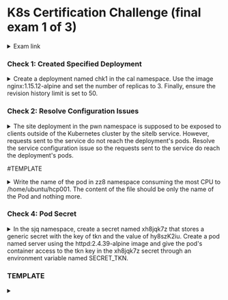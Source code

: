 # K8s Certification Challenge (final exam 1 of 3) #
<details><summary>Exam link</summary>
https://cloudacademy.com/lab-challenge/certified-kubernetes-application-developer-ckad-challenge/?context_resource=lp&context_id=3086
</p></details>

### Check 1: Created Specified Deployment ###
<details><summary>
Create a deployment named chk1 in the cal namespace. Use the image nginx:1.15.12-alpine and set the number of replicas to 3. Finally, ensure the revision history limit is set to 50.
</summary>
<p>
  
```bash

```
</p>
</details>

### Check 2: Resolve Configuration Issues ###
<details><summary>
The site deployment in the pwn namespace is supposed to be exposed to clients outside of the Kubernetes cluster by the sitelb service. However, requests sent to the service do not reach the deployment's pods. Resolve the service configuration issue so the requests sent to the service do reach the deployment's pods.
</summary>
<p>

```bash

```
</p>
</details>
  

#TEMPLATE
<details><summary>
Write the name of the pod in zz8 namespace consuming the most CPU to /home/ubuntu/hcp001. The content of the file should be only the name of the Pod and nothing more.
</summary>
<p>
  
```bash

```
</p>
</details>

### Check 4: Pod Secret ###
<details><summary>
In the sjq namespace, create a secret named xh8jqk7z that stores a generic secret with the key of tkn and the value of hy8szK2iu. Create a pod named server using the httpd:2.4.39-alpine image and give the pod's container access to the tkn key in the xh8jqk7z secret through an environment variable named SECRET_TKN.
</summary>
<p>
  
```bash

```
</p>
</details>

### TEMPLATE ###
<details><summary>
</summary>
<p>
  
```bash

```
</p>
</details>
